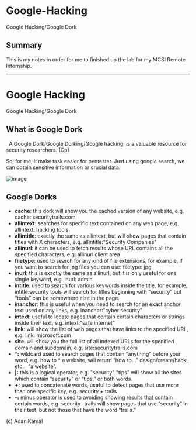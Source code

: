 # Google-Hacking
Google Hacking/Google Dork

## Summary

This is my notes in order for me to finished up the lab for my MCSI Remote Internship.
_______________________________________________________________________________________

# Google Hacking
Google Hacking/Google Dork

## What is Google Dork
 
A Google Dork/Google Dorking/Google hacking, is a valuable resource for security researchers. (Cp)

So, for me, it make task easier for pentester. Just using google search, we can obtain sensitive information or crucial data.

![image](https://user-images.githubusercontent.com/44063862/81821421-64491200-9564-11ea-84f9-ac52a449d433.png)

## Google Dorks

* **cache**: this dork will show you the cached version of any website, e.g. cache: securitytrails.com
* **allintext**: searches for specific text contained on any web page, e.g. allintext: hacking tools
* **allintitle**: exactly the same as allintext, but will show pages that contain titles with X characters, e.g. allintitle:"Security Companies"
* **allinurl**: it can be used to fetch results whose URL contains all the specified characters, e.g: allinurl client area
* **filetype**: used to search for any kind of file extensions, for example, if you want to search for jpg files you can use: filetype: jpg
* **inurl**: this is exactly the same as allinurl, but it is only useful for one single keyword, e.g. inurl: admin
* **intitle**: used to search for various keywords inside the title, for example, intitle:security tools will search for titles beginning with “security” but “tools” can be somewhere else in the page.
* **inanchor**: this is useful when you need to search for an exact anchor text used on any links, e.g. inanchor:"cyber security"
* **intext**: useful to locate pages that contain certain characters or strings inside their text, e.g. intext:"safe internet"
* **link**: will show the list of web pages that have links to the specified URL, e.g. link: microsoft.com
* **site**: will show you the full list of all indexed URLs for the specified domain and subdomain, e.g. site:securitytrails.com
* ***:** wildcard used to search pages that contain “anything” before your word, e.g. how to * a website, will return “how to…” design/create/hack, etc… “a website”.
* **|:** this is a logical operator, e.g. "security" "tips" will show all the sites which contain “security” or “tips,” or both words.
* **+:** used to concatenate words, useful to detect pages that use more than one specific key, e.g. security + trails
* **–:** minus operator is used to avoiding showing results that contain certain words, e.g. security -trails will show pages that use “security” in their text, but not those that have the word “trails.”









(c) AdaniKamal
